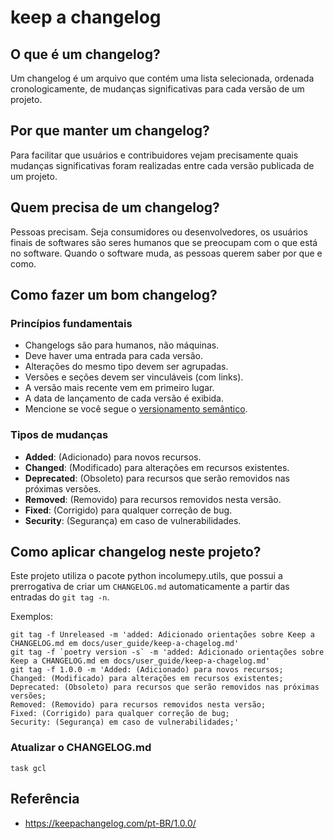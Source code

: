 # keep a changelog

## O que é um changelog?
Um changelog é um arquivo que contém uma lista selecionada, ordenada cronologicamente, de mudanças significativas para cada versão de um projeto.

## Por que manter um changelog?
Para facilitar que usuários e contribuidores vejam precisamente quais mudanças significativas foram realizadas entre cada versão publicada de um projeto.

## Quem precisa de um changelog?
Pessoas precisam. Seja consumidores ou desenvolvedores, os usuários finais de softwares são seres humanos que se preocupam com o que está no software. Quando o software muda, as pessoas querem saber por que e como.

## Como fazer um bom changelog?
### Princípios fundamentais
- Changelogs são para humanos, não máquinas.
- Deve haver uma entrada para cada versão.
- Alterações do mesmo tipo devem ser agrupadas.
- Versões e seções devem ser vinculáveis (com links).
- A versão mais recente vem em primeiro lugar.
- A data de lançamento de cada versão é exibida.
- Mencione se você segue o [versionamento semântico](https://semver.org/).


### Tipos de mudanças
- **Added**: (Adicionado) para novos recursos.
- **Changed**: (Modificado) para alterações em recursos existentes.
- **Deprecated**: (Obsoleto) para recursos que serão removidos nas próximas versões.
- **Removed**: (Removido) para recursos removidos nesta versão.
- **Fixed**: (Corrigido) para qualquer correção de bug.
- **Security**: (Segurança) em caso de vulnerabilidades.

## Como aplicar changelog neste projeto?
   Este projeto utiliza o pacote python incolumepy.utils, que possui a
   prerrogativa de criar um `CHANGELOG.md` automaticamente a partir das
entradas do `git tag -n`.

Exemplos:
```shell
git tag -f Unreleased -m 'added: Adicionado orientações sobre Keep a CHANGELOG.md em docs/user_guide/keep-a-chagelog.md'
git tag -f `poetry version -s` -m 'added: Adicionado orientações sobre Keep a CHANGELOG.md em docs/user_guide/keep-a-chagelog.md'
git tag -f 1.0.0 -m 'Added: (Adicionado) para novos recursos;
Changed: (Modificado) para alterações em recursos existentes;
Deprecated: (Obsoleto) para recursos que serão removidos nas próximas versões;
Removed: (Removido) para recursos removidos nesta versão;
Fixed: (Corrigido) para qualquer correção de bug;
Security: (Segurança) em caso de vulnerabilidades;'
```

### Atualizar o CHANGELOG.md
```shell
task gcl
```

## Referência
- https://keepachangelog.com/pt-BR/1.0.0/
